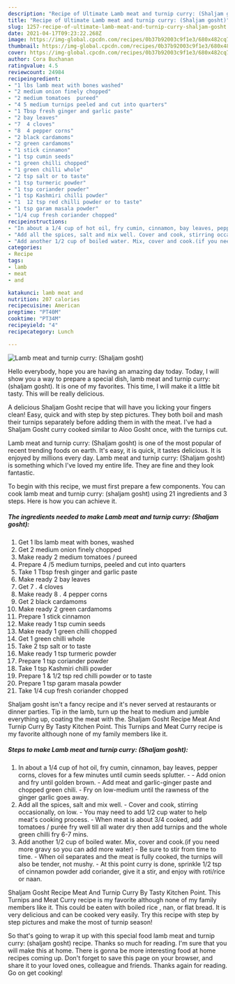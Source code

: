 ```yaml
---
description: "Recipe of Ultimate Lamb meat and turnip curry: (Shaljam gosht)"
title: "Recipe of Ultimate Lamb meat and turnip curry: (Shaljam gosht)"
slug: 1257-recipe-of-ultimate-lamb-meat-and-turnip-curry-shaljam-gosht
date: 2021-04-17T09:23:22.268Z
image: https://img-global.cpcdn.com/recipes/0b37b92003c9f1e3/680x482cq70/lamb-meat-and-turnip-curry-shaljam-gosht-recipe-main-photo.jpg
thumbnail: https://img-global.cpcdn.com/recipes/0b37b92003c9f1e3/680x482cq70/lamb-meat-and-turnip-curry-shaljam-gosht-recipe-main-photo.jpg
cover: https://img-global.cpcdn.com/recipes/0b37b92003c9f1e3/680x482cq70/lamb-meat-and-turnip-curry-shaljam-gosht-recipe-main-photo.jpg
author: Cora Buchanan
ratingvalue: 4.5
reviewcount: 24984
recipeingredient:
- "1 lbs lamb meat with bones washed"
- "2 medium onion finely chopped"
- "2 medium tomatoes  pureed"
- "4 5 medium turnips peeled and cut into quarters"
- "1 Tbsp fresh ginger and garlic paste"
- "2 bay leaves"
- "7  4 cloves"
- "8  4 pepper corns"
- "2 black cardamoms"
- "2 green cardamoms"
- "1 stick cinnamon"
- "1 tsp cumin seeds"
- "1 green chilli chopped"
- "1 green chilli whole"
- "2 tsp salt or to taste"
- "1 tsp turmeric powder"
- "1 tsp coriander powder"
- "1 tsp Kashmiri chilli powder"
- "1  12 tsp red chilli powder or to taste"
- "1 tsp garam masala powder"
- "1/4 cup fresh coriander chopped"
recipeinstructions:
- "In about a 1/4 cup of hot oil, fry cumin, cinnamon, bay leaves, pepper corns, cloves for a few minutes until cumin seeds splutter.  Add onion and fry until golden brown. Add meat and garlic-ginger paste and chopped green chili. Fry on low-medium until the rawness of the ginger garlic goes away."
- "Add all the spices, salt and mix well. Cover and cook, stirring occasionally, on low. You may need to add 1/2 cup water to help meat&#39;s cooking process. When meat is about 3/4 cooked, add tomatoes / purée fry well till all water dry then add turnips and the whole green chilli fry 6-7 mins."
- "Add another 1/2 cup of boiled water. Mix, cover and cook.(if you need more gravy so you can add more water)  Be sure to stir from time to time. When oil separates and the meat is fully cooked, the turnips will also be tender, not mushy. At this point curry is done, sprinkle 1/2 tsp of cinnamon powder add coriander, give it a stir, and enjoy with roti/rice or naan."
categories:
- Recipe
tags:
- lamb
- meat
- and

katakunci: lamb meat and 
nutrition: 207 calories
recipecuisine: American
preptime: "PT40M"
cooktime: "PT34M"
recipeyield: "4"
recipecategory: Lunch

---
```



![Lamb meat and turnip curry: (Shaljam gosht)](https://img-global.cpcdn.com/recipes/0b37b92003c9f1e3/680x482cq70/lamb-meat-and-turnip-curry-shaljam-gosht-recipe-main-photo.jpg)

Hello everybody, hope you are having an amazing day today. Today, I will show you a way to prepare a special dish, lamb meat and turnip curry: (shaljam gosht). It is one of my favorites. This time, I will make it a little bit tasty. This will be really delicious.

A delicious Shaljam Gosht recipe that will have you licking your fingers clean! Easy, quick and with step by step pictures. They both boil and mash their turnips separately before adding them in with the meat. I&#39;ve had a Shaljam Gosht curry cooked similar to Aloo Gosht once, with the turnips cut.

Lamb meat and turnip curry: (Shaljam gosht) is one of the most popular of recent trending foods on earth. It's easy, it is quick, it tastes delicious. It is enjoyed by millions every day. Lamb meat and turnip curry: (Shaljam gosht) is something which I've loved my entire life. They are fine and they look fantastic.


To begin with this recipe, we must first prepare a few components. You can cook lamb meat and turnip curry: (shaljam gosht) using 21 ingredients and 3 steps. Here is how you can achieve it.

<!--inarticleads1-->

##### The ingredients needed to make Lamb meat and turnip curry: (Shaljam gosht):

1. Get 1 lbs lamb meat with bones, washed
1. Get 2 medium onion finely chopped
1. Make ready 2 medium tomatoes / pureed
1. Prepare 4 /5 medium turnips, peeled and cut into quarters
1. Take 1 Tbsp fresh ginger and garlic paste
1. Make ready 2 bay leaves
1. Get 7 . 4 cloves
1. Make ready 8 . 4 pepper corns
1. Get 2 black cardamoms
1. Make ready 2 green cardamoms
1. Prepare 1 stick cinnamon
1. Make ready 1 tsp cumin seeds
1. Make ready 1 green chilli chopped
1. Get 1 green chilli whole
1. Take 2 tsp salt or to taste
1. Make ready 1 tsp turmeric powder
1. Prepare 1 tsp coriander powder
1. Take 1 tsp Kashmiri chilli powder
1. Prepare 1 &amp; 1/2 tsp red chilli powder or to taste
1. Prepare 1 tsp garam masala powder
1. Take 1/4 cup fresh coriander chopped


Shaljam gosht isn&#39;t a fancy recipe and it&#39;s never served at restaurants or dinner parties. Tip in the lamb, turn up the heat to medium and jumble everything up, coating the meat with the. Shaljam Gosht Recipe Meat And Turnip Curry By Tasty Kitchen Point. This Turnips and Meat Curry recipe is my favorite although none of my family members like it. 

<!--inarticleads2-->

##### Steps to make Lamb meat and turnip curry: (Shaljam gosht):

1. In about a 1/4 cup of hot oil, fry cumin, cinnamon, bay leaves, pepper corns, cloves for a few minutes until cumin seeds splutter. -  - Add onion and fry until golden brown. - Add meat and garlic-ginger paste and chopped green chili. - Fry on low-medium until the rawness of the ginger garlic goes away.
1. Add all the spices, salt and mix well. - Cover and cook, stirring occasionally, on low. - You may need to add 1/2 cup water to help meat&#39;s cooking process. - When meat is about 3/4 cooked, add tomatoes / purée fry well till all water dry then add turnips and the whole green chilli fry 6-7 mins.
1. Add another 1/2 cup of boiled water. Mix, cover and cook.(if you need more gravy so you can add more water)  - Be sure to stir from time to time. - When oil separates and the meat is fully cooked, the turnips will also be tender, not mushy. - At this point curry is done, sprinkle 1/2 tsp of cinnamon powder add coriander, give it a stir, and enjoy with roti/rice or naan.


Shaljam Gosht Recipe Meat And Turnip Curry By Tasty Kitchen Point. This Turnips and Meat Curry recipe is my favorite although none of my family members like it. This could be eaten with boiled rice , nan, or flat bread. It is very delicious and can be cooked very easily. Try this recipe with step by step pictures and make the most of turnip season! 

So that's going to wrap it up with this special food lamb meat and turnip curry: (shaljam gosht) recipe. Thanks so much for reading. I'm sure that you will make this at home. There is gonna be more interesting food at home recipes coming up. Don't forget to save this page on your browser, and share it to your loved ones, colleague and friends. Thanks again for reading. Go on get cooking!
